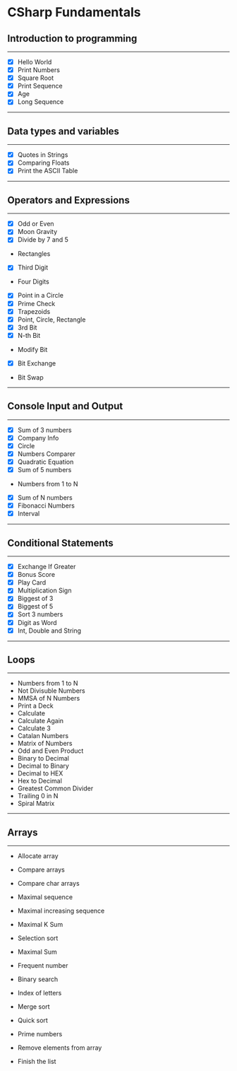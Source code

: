 # CSharp Fundamentals
## Introduction to programming
----
- [x] Hello World
- [x] Print Numbers
- [x] Square Root
- [x] Print Sequence
- [x] Age
- [x] Long Sequence

----
## Data types and variables
----
- [x] Quotes in Strings
- [x] Comparing Floats
- [x] Print the ASCII Table

----
## Operators and Expressions
----
- [x] Odd or Even
- [x] Moon Gravity
- [x] Divide by 7 and 5
* Rectangles
- [x] Third Digit
* Four Digits
- [x] Point in a Circle
- [x] Prime Check
- [x] Trapezoids
- [x] Point, Circle, Rectangle
- [x] 3rd Bit
- [x] N-th Bit
* Modify Bit
- [x] Bit Exchange
* Bit Swap

----
## Console Input and Output
----
- [x] Sum of 3 numbers
- [x] Company Info
- [x] Circle
- [x] Numbers Comparer
- [x] Quadratic Equation
- [x] Sum of 5 numbers
* Numbers from 1 to N
- [x] Sum of N numbers
- [x] Fibonacci Numbers
- [x] Interval

----
## Conditional Statements
----
- [x] Exchange If Greater
- [x] Bonus Score
- [x] Play Card
- [x] Multiplication Sign
- [x] Biggest of 3
- [x] Biggest of 5
- [x] Sort 3 numbers
- [x] Digit as Word
- [x] Int, Double and String

----
## Loops
----
* Numbers from 1 to N
* Not Divisuble Numbers
* MMSA of N Numbers
* Print a Deck
* Calculate
* Calculate Again
* Calculate 3
* Catalan Numbers
* Matrix of Numbers
* Odd and Even Product
* Binary to Decimal
* Decimal to Binary
* Decimal to HEX
* Hex to Decimal
* Greatest Common Divider
* Trailing 0 in N
* Spiral Matrix

----
## Arrays
----
* Allocate array
* Compare arrays
* Compare char arrays
* Maximal sequence
* Maximal increasing sequence
* Maximal K Sum
* Selection sort
* Maximal Sum
* Frequent number
* Binary search
* Index of letters
* Merge sort
* Quick sort
* Prime numbers
* Remove elements from array

* Finish the list
